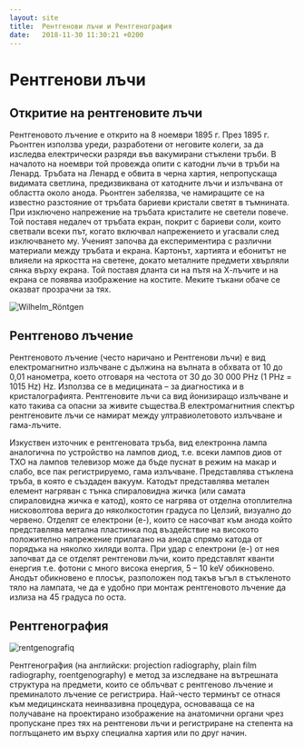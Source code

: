 ```yaml
---
layout: site
title:  Рентгенови лъчи и Рентгенография
date:   2018-11-30 11:30:21 +0200
---
```

# Рентгенови лъчи

## Откритие на рентгеновите лъчи

<p>Рентгеновото лъчение е открито на 8 ноември 1895 г. През 1895 г. Рьонтген използва уреди, разработени от неговите колеги, за да изследва електрически разряди във вакумирани стъклени тръби. В началото на ноември той провежда опити с катодни лъчи в тръби на Ленард. Тръбата на Ленард е обвита в черна хартия, непропускаща видимата светлина, предизвиквана от катодните лъчи и излъчвана от областта около анода. Рьонтген забелязва, че намиращите се на известно разстояние от тръбата бариеви кристали светят в тъмнината. При изключено напрежение на тръбата кристалите не светели повече. Той поставя недалеч от тръбата екран, покрит с бариеви соли, които светвали всеки път, когато включвал напрежението и угасвали след изключването му. Ученият започва да експериментира с различни материали между тръбата и екрана. Картонът, хартията и ебонитът не влияели на яркостта на светене, докато металните предмети хвърляли сянка върху екрана. Той поставя дланта си на пътя на Х-лъчите и на екрана се появява изображение на костите. Меките тъкани обаче се оказват прозрачни за тях.</p>
<img class="post_ren1" src="{{ site.baseurl }}/gallery/Wilhelm_Röntgen.jpg" alt="Wilhelm_Röntgen">

## Рентгеново лъчение

<p>Рентгеновото лъчение (често наричано и Рентгенови лъчи) е вид електромагнитно излъчване с дължина на вълната в обхвата от 10 до 0,01 нанометра, което отговаря на честота от 30 до 30 000 PHz (1 PHz = 1015 Hz) Hz. Използва се в медицината – за диагностика и в кристалографията. Рентгеновите лъчи са вид йонизиращо излъчване и като такива са опасни за живите същества.В електромагнитния спектър рентгеновите лъчи се намират между ултравиолетовото излъчване и гама-лъчите.</p>
<p>Изкуствен източник е рентгеновата тръба, вид електронна лампа аналогична по устройство на лампов диод, т.е. всеки лампов диов от ТХО на лампов телевизор може да бъде пуснат в режим на макар и слабо, все пак регистрируемо, гама излъчване. Представлява стъклена тръба, в която е създаден вакуум. Катодът представлява метален елемент нагряван с тънка спираловидна жичка (или самата спираловидна жичка е катод), която се нагрява от отделна отоплителна нисковолтова верига до няколкостотин градуса по Целзий, визуално до червено. Отделят се електрони (е-), които се насочват към анода който представлява метална пластинка под въздействие на високото положително напрежение прилагано на анода спрямо катода от порядъка на няколко хиляди волта. При удар с електрони (е-) от нея започват да се отделят рентгенови лъчи, които представлят кванти енергия т.е. фотони с много висока енергия, 5 – 10 keV обикновено. Анодът обикновено е плосък, разположен под такъв ъгъл в стъкленото тяло на лампата, че да е удобно при монтаж рентгеновото лъчение да излиза на 45 градуса по оста.</p>

## Рентгенография
<img class="post_ren2" src="{{ site.baseurl }}/gallery/rentgenografiq.jpg" alt="rentgenografiq">
<p>Рентгеногра́фия (на английски: projection radiography, plain film radiography, roentgenography) е метод за изследване на вътрешната структура на предмети, които се облъчват с рентгеново лъчение и преминалото лъчение се регистрира. Най-често терминът се отнася към медицинската неинвазивна процедура, основаваща се на получаване на проектирано изображение на анатомични органи чрез пропускане през тях на рентгенови лъчи и регистриране на степента на поглъщането им върху специална хартия или по друг начин.</p>
